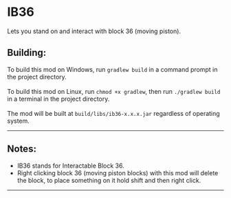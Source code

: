 # IB36
Lets you stand on and interact with block 36 (moving piston).

## Building:

To build this mod on Windows, run `gradlew build` in a command prompt in the project directory.\
\
To build this mod on Linux, run `chmod +x gradlew`, then run `./gradlew build` in a terminal in the project directory.\
\
The mod will be built at `build/libs/ib36-x.x.x.jar` regardless of operating system.

---

## Notes:

- IB36 stands for Interactable Block 36.
- Right clicking block 36 (moving piston blocks) with this mod will delete the block, to place something on it hold shift and then right click.

---
